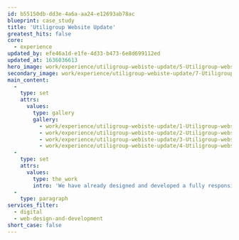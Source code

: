 ```yaml
---
id: b55150db-dd3e-4a6a-aa24-e12693ab78ac
blueprint: case_study
title: 'Utiligroup Website Update'
greatest_hits: false
core:
  - experience
updated_by: efe46a1d-e1fe-4d33-b473-6e8d699112ed
updated_at: 1636036613
hero_image: work/experience/utiligroup-webiste-update/5-Utiligroup-website-update-v2.jpg
secondary_image: work/experience/utiligroup-webiste-update/7-Utiligroup-website-update-v2.jpg
main_content:
  -
    type: set
    attrs:
      values:
        type: gallery
        gallery:
          - work/experience/utiligroup-webiste-update/1-Utiligroup-website-update-v2.jpg
          - work/experience/utiligroup-webiste-update/2-Utiligroup-website-update-v2.jpg
          - work/experience/utiligroup-webiste-update/3-Utiligroup-website-update-v2.jpg
          - work/experience/utiligroup-webiste-update/4-Utiligroup-website-update-v2.jpg
  -
    type: set
    attrs:
      values:
        type: the_work
        intro: 'We have already designed and developed a fully responsive website for Utiligroup. One that functions beautifully across desktop, tablet and mobile devices; user experience really is key these days. With a new vision for the business, Utiligroup wanted to take the site in a slightly new direction, so once the creative strategy was in place, we began work on making sure that anyone visiting their website could instantly see they are an industry leading software provider with a technical but exciting approach to what they do. A combination of fluid layered pages built up with strong graphical content and energetic motion graphics has helped deliver the website Utiligroup desire.'
  -
    type: paragraph
services_filter:
  - digital
  - web-design-and-development
short_case: false
---
```

